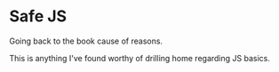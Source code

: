 # Safe JS

Going back to the book cause of reasons.

This is anything I've found worthy of drilling home regarding JS basics.

